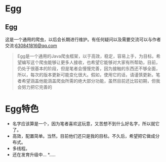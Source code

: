 Egg
=====
## Egg
这是一个通用的爬虫，以后会长期进行维护。有任何疑问以及需要交流可以与作者交流:630841816@qq.com
>Egg是一个通用的Java爬虫框架，以于高效，稳定，容易上手，为目标。希望编写这个爬虫能够让更多人接收，也希望它能够对大家有所帮助，目前，仍处于很基本的阶段，但是笔者会慢慢完善，因为接触的东西还不够全面，所以，每次的版本更新可能变化很大。假如，使用它的话，请谨慎更新。笔者希望涵盖他能涵盖爬虫所需的绝大部分功能，虽然目前还比较初期，但我会努力把它完善的
# Egg特色
* 名字应该算是一个，因为笔者喜欢这玩意，又苦想不到什么好名字，所以就它了。
* 高效，配置简单。当然，目前他们还只是我的目标。不久后，希望把它做成分布式。
* 多线程。
* 还在发育升级中...
*.....

